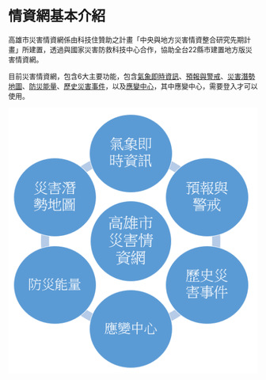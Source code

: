 # 情資網基本介紹

高雄市災害情資網係由科技住贊助之計畫「中央與地方災害情資整合研究先期計畫」所建置，透過與國家災害防救科技中心合作，協助全台22縣市建置地方版災害情資網。

目前災害情資網，包含6大主要功能，包含[氣象即時資訊](/氣象即時資訊/README.md)、[預報與警戒](/預報與警戒/README.md)、[災害潛勢地圖](/災害潛勢地圖/README.md)、[防災能量](/防災能量/README.md)、[歷史災害事件](/歷史災害事件/README.md)，以及[應變中心](/應變中心/README.md)，其中應變中心，需要登入才可以使用。

![情資網架構示意圖](./assets/1568200545661.png)
